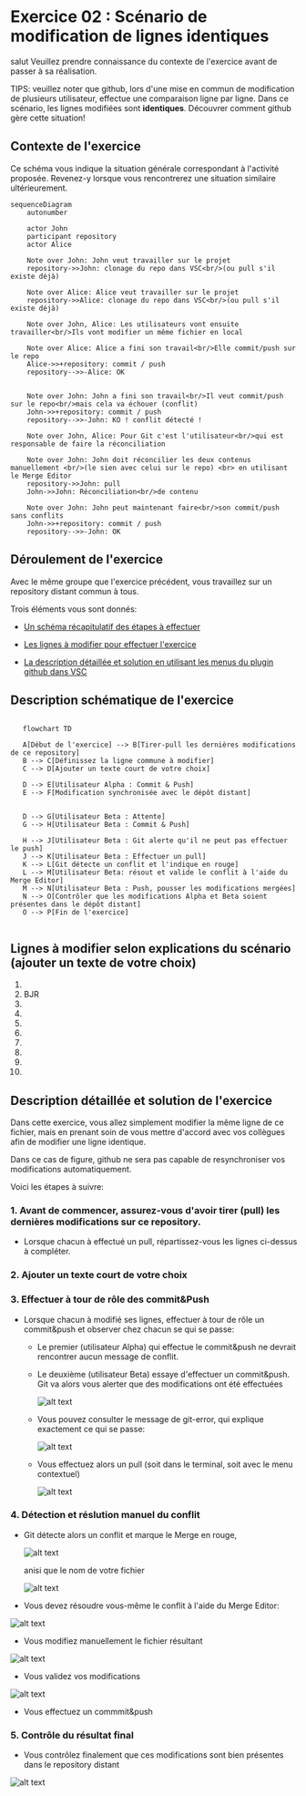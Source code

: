 # Exercice 02 : Scénario de modification de lignes identiques
salut
Veuillez prendre connaissance du contexte de l'exercice avant de passer à sa réalisation.

TIPS: veuillez noter que github, lors d'une mise en commun de modification de plusieurs utilisateur, effectue une comparaison ligne par ligne. Dans ce scénario, les lignes modifiées sont **identiques**. Découvrer comment github gère cette situation!

## Contexte de l'exercice

Ce schéma vous indique la situation générale correspondant à l'activité proposée.
Revenez-y lorsque vous rencontrerez une situation similaire ultérieurement.

```mermaid
sequenceDiagram
    autonumber

    actor John
    participant repository
    actor Alice

    Note over John: John veut travailler sur le projet
    repository->>John: clonage du repo dans VSC<br/>(ou pull s'il existe déjà)

    Note over Alice: Alice veut travailler sur le projet
    repository->>Alice: clonage du repo dans VSC<br/>(ou pull s'il existe déjà)

    Note over John, Alice: Les utilisateurs vont ensuite travailler<br/>Ils vont modifier un même fichier en local

    Note over Alice: Alice a fini son travail<br/>Elle commit/push sur le repo
    Alice->>+repository: commit / push
    repository-->>-Alice: OK
    

    Note over John: John a fini son travail<br/>Il veut commit/push sur le repo<br/>mais cela va échouer (conflit)
    John->>+repository: commit / push
    repository-->>-John: KO ! conflit détecté !

    Note over John, Alice: Pour Git c'est l'utilisateur<br/>qui est responsable de faire la réconciliation

    Note over John: John doit réconcilier les deux contenus manuellement <br/>(le sien avec celui sur le repo) <br> en utilisant le Merge Editor
    repository->>John: pull
    John->>John: Réconciliation<br/>de contenu

    Note over John: John peut maintenant faire<br/>son commit/push sans conflits
    John->>+repository: commit / push
    repository-->>-John: OK
```

## Déroulement de l'exercice

Avec le même groupe que l'exercice précédent, vous travaillez sur un repository distant commun à tous.

Trois éléments vous sont donnés:
  
- [Un schéma récapitulatif des étapes à effectuer](#description-schématique-de-lexercice)

- [Les lignes à modifier pour effectuer l'exercice](#lignes-à-modifier-selon-explications-du-scénario-ajouter-un-texte-de-votre-choix)

- [La description détaillée et solution en utilisant les menus du plugin github dans VSC](#description-détaillée-et-solution-de-lexercice)

## Description schématique de l'exercice

 ```mermaid

    flowchart TD

    A[Début de l'exercice] --> B[Tirer-pull les dernières modifications de ce repository]
    B --> C[Définissez la ligne commune à modifier]
    C --> D[Ajouter un texte court de votre choix]

    D --> E[Utilisateur Alpha : Commit & Push]
    E --> F[Modification synchronisée avec le dépôt distant]


    D --> G[Utilisateur Beta : Attente]
    G --> H[Utilisateur Beta : Commit & Push]

    H --> J[Utilisateur Beta : Git alerte qu'il ne peut pas effectuer le push]
    J --> K[Utilisateur Beta : Effectuer un pull]
    K --> L[Git détecte un conflit et l'indique en rouge]
    L --> M[Utilisateur Beta: résout et valide le conflit à l'aide du Merge Editor]
    M --> N[Utilisateur Beta : Push, pousser les modifications mergées]
    N --> O[Contrôler que les modifications Alpha et Beta soient présentes dans le dépôt distant]
    O --> P[Fin de l'exercice]


```

## Lignes à modifier selon explications du scénario (ajouter un texte de votre choix)

1.
2. BJR
3.
4.
5.
6.
7.
8.
9.
10.

## Description détaillée et solution de l'exercice

Dans cette exercice, vous allez simplement modifier la même ligne de ce fichier, mais en prenant soin de vous mettre d'accord avec vos collègues afin de modifier une ligne identique.

Dans ce cas de figure, github ne sera pas capable de resynchroniser vos modifications automatiquement.

Voici les étapes à suivre:

### 1. Avant de commencer, assurez-vous d'avoir tirer (pull) les dernières modifications sur ce repository.

- Lorsque chacun à effectué un pull, répartissez-vous les lignes ci-dessus à compléter.

### 2. Ajouter un texte court de votre choix

### 3. Effectuer à tour de rôle des commit&Push

- Lorsque chacun à modifié ses lignes, effectuer à tour de rôle un commit&push et observer chez chacun se qui se passe:
  - Le premier (utilisateur Alpha) qui effectue le commit&push ne devrait rencontrer aucun message de conflit.
  - Le deuxième (utilisateur Beta) essaye d'effectuer un commit&push. Git va alors vous alerter que des modifications ont été effectuées
  
     ![alt text](/doc/image.png)

  - Vous pouvez consulter le message de git-error, qui explique exactement ce qui se passe:

     ![alt text](/doc/image-1.png)

  - Vous effectuez alors un pull (soit dans le terminal, soit avec le menu contextuel)
  
     ![alt text](/doc/image-2.png)

### 4. Détection et réslution manuel du conflit

- Git détecte alors un conflit et marque le Merge en rouge,
  
    ![alt text](/doc/image-10.png)

    anisi que le nom de votre fichier

    ![alt text](/doc/image-11.png)

- Vous devez résoudre vous-même le conflit à l'aide du Merge Editor:

![alt text](/doc/image-13.png)

- Vous modifiez manuellement le fichier résultant

![alt text](/doc/image-14.png)

- Vous validez vos modifications

![alt text](/doc/image-15.png)

- Vous effectuez un commmit&push

### 5. Contrôle du résultat final

- Vous contrôlez finalement que ces modifications sont bien présentes dans le repository distant
  
![alt text](/doc/image-16.png)
